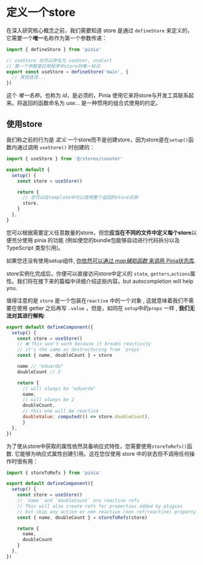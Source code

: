 # 定义一个store

在深入研究核心概念之前，我们需要知道 store 是通过 `defineStore` 来定义的，它需要一个**唯一**名称作为第一个参数传递：

```js
import { defineStore } from 'pinia'

// useStore 也可以命名为 useUser, useCart
// 第一个参数是应用程序中store的唯一标识
export const useStore = defineStore('main', {
  // 其他选项...
})
```
这个 _唯一名称_，也称为 _id_，是必须的，Pinia 使用它来将store与开发工具联系起来。将返回的函数命名为 _use..._ 是一种惯用的组合式使用的约定。
 

## 使用store

我们称之前的行为是 _定义_ 一个store而不是创建store，因为store是在`setup()`函数内通过调用 `useStore()` 时创建的：
```js
import { useStore } from '@/stores/counter'

export default {
  setup() {
    const store = useStore()

    return {
      // 您可以在template中可以使用整个返回的store实例
      store,
    }
  },
}
```

您可以根据需要定义任意数量的store，但您**应当在不同的文件中定义每个store**以便充分使用 pinia 的功能 (例如使您的bundle包能够自动进行代码拆分以及TypeScript 类型引用)。

如果您还没有使用setup组件, [你依然可以通过 _map辅助函数_ 来调用 Pinia状态库](../cookbook/options-api.md).

store实例化完成后，你便可以直接访问store中定义的 `state`, `getters`,`actions`属性。我们将在接下来的篇幅中详细介绍这些内容。but autocompletion will help you.

值得注意的是 `store` 是一个包装在`reactive` 中的一个对象 , 这就意味着我们不需要在使用 getter 之后再写 `.value` ，但是，如同在 `setup`中的`props` 一样 , **我们无法对其进行解构**:

```js
export default defineComponent({
  setup() {
    const store = useStore()
    // ❌ This won't work because it breaks reactivity
    // it's the same as destructuring from `props`
    const { name, doubleCount } = store

    name // "eduardo"
    doubleCount // 2

    return {
      // will always be "eduardo"
      name,
      // will always be 2
      doubleCount,
      // this one will be reactive
      doubleValue: computed(() => store.doubleCount),
      }
  },
})
```

为了使从store中获取的属性依然具备响应式特性，您需要使用`storeToRefs()`函数. 它能够为响应式属性创建引用。这在您仅使用 store 中的状态但不调用任何操作时很有用：

```js
import { storeToRefs } from 'pinia'

export default defineComponent({
  setup() {
    const store = useStore()
    // `name` and `doubleCount` are reactive refs
    // This will also create refs for properties added by plugins
    // but skip any action or non reactive (non ref/reactive) property
    const { name, doubleCount } = storeToRefs(store)

    return {
      name,
      doubleCount
    }
  },
})
```
